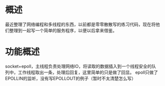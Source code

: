 # 概述
  最近整理了网络编程和多线程的东西，以前都是零零散散写的练习代码，现在将他们整理到一起写一个简单的服务程序，以便以后拿来借鉴。
# 功能概述
  socket+epoll，主线程负责处理网络IO，将读取的数据插入到一个线程安全的队列中，工作线程取出一条，处理后回复，这里简单的只是做了回显。
  epoll只做了EPOLLIN的监听，没有写EPOLLOUT的例子（暂时不太清楚怎么写）
